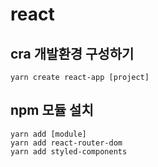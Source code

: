 # **react**

## cra 개발환경 구성하기
```
yarn create react-app [project]
```

## npm 모듈 설치
```
yarn add [module]
yarn add react-router-dom
yarn add styled-components
```